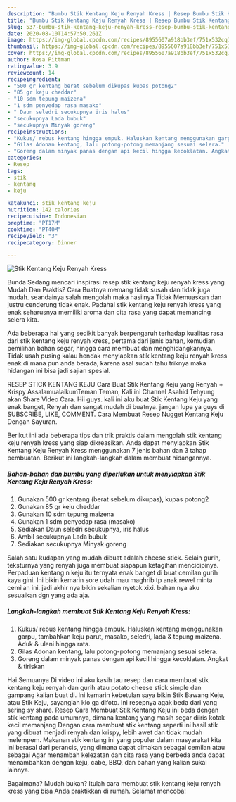 ```yaml
---
description: "Bumbu Stik Kentang Keju Renyah Kress | Resep Bumbu Stik Kentang Keju Renyah Kress Yang Lezat Sekali"
title: "Bumbu Stik Kentang Keju Renyah Kress | Resep Bumbu Stik Kentang Keju Renyah Kress Yang Lezat Sekali"
slug: 537-bumbu-stik-kentang-keju-renyah-kress-resep-bumbu-stik-kentang-keju-renyah-kress-yang-lezat-sekali
date: 2020-08-10T14:57:50.261Z
image: https://img-global.cpcdn.com/recipes/8955607a918bb3ef/751x532cq70/stik-kentang-keju-renyah-kress-foto-resep-utama.jpg
thumbnail: https://img-global.cpcdn.com/recipes/8955607a918bb3ef/751x532cq70/stik-kentang-keju-renyah-kress-foto-resep-utama.jpg
cover: https://img-global.cpcdn.com/recipes/8955607a918bb3ef/751x532cq70/stik-kentang-keju-renyah-kress-foto-resep-utama.jpg
author: Rosa Pittman
ratingvalue: 3.9
reviewcount: 14
recipeingredient:
- "500 gr kentang berat sebelum dikupas kupas potong2"
- "85 gr keju cheddar"
- "10 sdm tepung maizena"
- "1 sdm penyedap rasa masako"
- " Daun seledri secukupnya iris halus"
- "secukupnya Lada bubuk"
- "secukupnya Minyak goreng"
recipeinstructions:
- "Kukus/ rebus kentang hingga empuk. Haluskan kentang menggunakan garpu, tambahkan keju parut, masako, seledri, lada &amp; tepung maizena. Aduk &amp; uleni hingga rata."
- "Gilas Adonan kentang, lalu potong-potong memanjang sesuai selera."
- "Goreng dalam minyak panas dengan api kecil hingga kecoklatan. Angkat &amp; tiriskan"
categories:
- Resep
tags:
- stik
- kentang
- keju

katakunci: stik kentang keju 
nutrition: 142 calories
recipecuisine: Indonesian
preptime: "PT17M"
cooktime: "PT40M"
recipeyield: "3"
recipecategory: Dinner

---
```



![Stik Kentang Keju Renyah Kress](https://img-global.cpcdn.com/recipes/8955607a918bb3ef/751x532cq70/stik-kentang-keju-renyah-kress-foto-resep-utama.jpg)

Bunda Sedang mencari inspirasi resep stik kentang keju renyah kress yang Mudah Dan Praktis? Cara Buatnya memang tidak susah dan tidak juga mudah. seandainya salah mengolah maka hasilnya Tidak Memuaskan dan justru cenderung tidak enak. Padahal stik kentang keju renyah kress yang enak seharusnya memiliki aroma dan cita rasa yang dapat memancing selera kita.

Ada beberapa hal yang sedikit banyak berpengaruh terhadap kualitas rasa dari stik kentang keju renyah kress, pertama dari jenis bahan, kemudian pemilihan bahan segar, hingga cara membuat dan menghidangkannya. Tidak usah pusing kalau hendak menyiapkan stik kentang keju renyah kress enak di mana pun anda berada, karena asal sudah tahu triknya maka hidangan ini bisa jadi sajian spesial.

RESEP STICK KENTANG KEJU Cara Buat Stik Kentang Keju yang Renyah + Krispy AssalamualaikumTeman Teman, Kali ini Channel Asahid Tehyung akan Share Video Cara. Hii guys. kali ini aku buat Stik Kentang Keju yang enak banget, Renyah dan sangat mudah di buatnya. jangan lupa ya guys di SUBSCRIBE, LIKE, COMMENT. Cara Membuat Resep Nugget Kentang Keju Dengan Sayuran.


Berikut ini ada beberapa tips dan trik praktis dalam mengolah stik kentang keju renyah kress yang siap dikreasikan. Anda dapat menyiapkan Stik Kentang Keju Renyah Kress menggunakan 7 jenis bahan dan 3 tahap pembuatan. Berikut ini langkah-langkah dalam membuat hidangannya.

<!--inarticleads1-->

##### Bahan-bahan dan bumbu yang diperlukan untuk menyiapkan Stik Kentang Keju Renyah Kress:

1. Gunakan 500 gr kentang (berat sebelum dikupas), kupas potong2
1. Gunakan 85 gr keju cheddar
1. Gunakan 10 sdm tepung maizena
1. Gunakan 1 sdm penyedap rasa (masako)
1. Sediakan  Daun seledri secukupnya, iris halus
1. Ambil secukupnya Lada bubuk
1. Sediakan secukupnya Minyak goreng


Salah satu kudapan yang mudah dibuat adalah cheese stick. Selain gurih, teksturnya yang renyah juga membuat siapapun ketagihan mencicipinya. Perpaduan kentang n keju itu ternyata enak banget di buat cemilan gurih kaya gini. Ini bikin kemarin sore udah mau maghrib tp anak rewel minta cemilan ini. jadi akhir nya bikin sekalian nyetok xixi. bahan nya aku sesuaikan dgn yang ada aja. 

<!--inarticleads2-->

##### Langkah-langkah membuat Stik Kentang Keju Renyah Kress:

1. Kukus/ rebus kentang hingga empuk. Haluskan kentang menggunakan garpu, tambahkan keju parut, masako, seledri, lada &amp; tepung maizena. Aduk &amp; uleni hingga rata.
1. Gilas Adonan kentang, lalu potong-potong memanjang sesuai selera.
1. Goreng dalam minyak panas dengan api kecil hingga kecoklatan. Angkat &amp; tiriskan


Hai Semuanya Di video ini aku kasih tau resep dan cara membuat stik kentang keju renyah dan gurih atau potato cheese stick simple dan gampang kalian buat di. Ini kemarin kebetulan saya bikin Stik Bawang Keju, atau Stik Keju, sayanglah klo ga difoto. Ini resepnya agak beda dari yang sering sy share. Resep Cara Membuat Stik Kentang Keju ini beda dengan stik kentang pada umumnya, dimana kentang yang masih segar diiris kotak kecil memanjang Dengan cara membuat stik kentang seperti ini hasil stik yang dibuat menjadi renyah dan krispy, lebih awet dan tidak mudah melempem. Makanan stik kentang ini yang populer dalam masyarakat kita ini berasal dari perancis, yang dimana dapat dimakan sebagai cemilan atau sebagai Agar menambah kelezatan dan cita rasa yang berbeda anda dapat menambahkan dengan keju, cabe, BBQ, dan bahan yang kalian sukai lainnya. 

Bagaimana? Mudah bukan? Itulah cara membuat stik kentang keju renyah kress yang bisa Anda praktikkan di rumah. Selamat mencoba!
